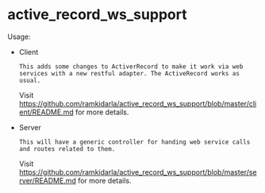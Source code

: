 active_record_ws_support
========================

Usage:

- Client

      This adds some changes to ActiverRecord to make it work via web services with a new restful adapter. The ActiveRecord works as usual.
  
  Visit https://github.com/ramkidarla/active_record_ws_support/blob/master/client/README.md for more details.

- Server

      This will have a generic controller for handing web service calls and routes related to them.

  Visit https://github.com/ramkidarla/active_record_ws_support/blob/master/server/README.md for more details.    
